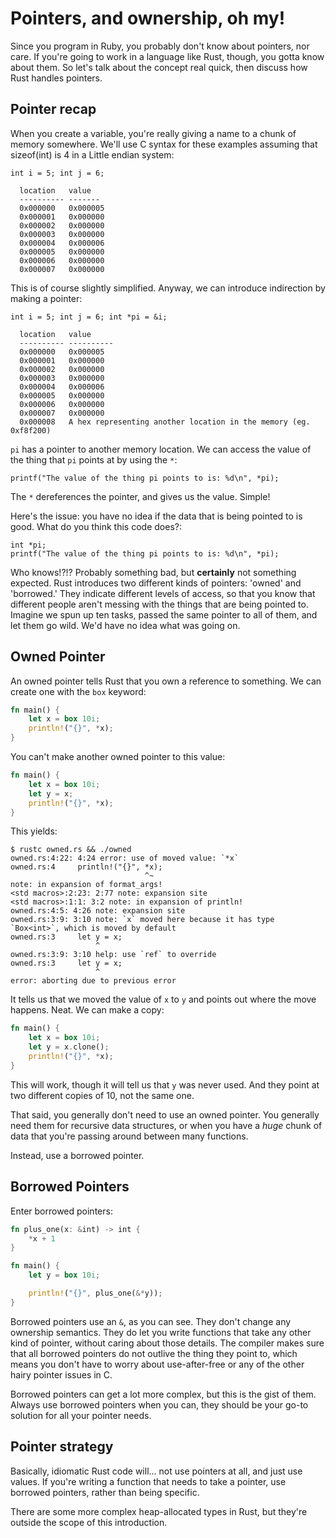 Pointers, and ownership, oh my!
======================================

Since you program in Ruby, you probably don't know about pointers, nor care. If
you're going to work in a language like Rust, though, you gotta know about
them. So let's talk about the concept real quick, then discuss how Rust handles
pointers.

Pointer recap
-------------

When you create a variable, you're really giving a name to a chunk of
memory somewhere. We'll use C syntax for these examples assuming that
sizeof(int) is 4 in a Little endian system:

``` {.c}
int i = 5; int j = 6;
```

      location   value
      ---------- -------
      0x000000   0x000005
      0x000001   0x000000
      0x000002   0x000000
      0x000003   0x000000
      0x000004   0x000006
      0x000005   0x000000
      0x000006   0x000000
      0x000007   0x000000

This is of course slightly simplified. Anyway, we can introduce
indirection by making a pointer:

``` {.c}
int i = 5; int j = 6; int *pi = &i;
```

      location   value
      ---------- ----------
      0x000000   0x000005
      0x000001   0x000000
      0x000002   0x000000
      0x000003   0x000000
      0x000004   0x000006
      0x000005   0x000000
      0x000006   0x000000
      0x000007   0x000000
      0x000008   A hex representing another location in the memory (eg. 0xf8f200)

`pi` has a pointer to another memory location. We can access the value
of the thing that `pi` points at by using the `*`:

``` {.c}
printf("The value of the thing pi points to is: %d\n", *pi);
```

The `*` dereferences the pointer, and gives us the value. Simple!

Here's the issue: you have no idea if the data that is being pointed to
is good. What do you think this code does?:

``` {.c}
int *pi;
printf("The value of the thing pi points to is: %d\n", *pi);
```

Who knows!?!? Probably something bad, but **certainly** not something expected.
Rust introduces two different kinds of pointers: 'owned' and 'borrowed.' They
indicate different levels of access, so that you know that different people
aren't messing with the things that are being pointed to.  Imagine we spun up
ten tasks, passed the same pointer to all of them, and let them go wild. We'd
have no idea what was going on.

Owned Pointer
-------------

An owned pointer tells Rust that you own a reference to something. We can
create one with the `box` keyword:

```rust
fn main() {
    let x = box 10i;
    println!("{}", *x);
}
```

You can't make another owned pointer to this value:

```rust
fn main() {
    let x = box 10i;
    let y = x;
    println!("{}", *x);
}
```

This yields:

    $ rustc owned.rs && ./owned
    owned.rs:4:22: 4:24 error: use of moved value: `*x`
    owned.rs:4     println!("{}", *x);
                                  ^~
    note: in expansion of format_args!
    <std macros>:2:23: 2:77 note: expansion site
    <std macros>:1:1: 3:2 note: in expansion of println!
    owned.rs:4:5: 4:26 note: expansion site
    owned.rs:3:9: 3:10 note: `x` moved here because it has type `Box<int>`, which is moved by default 
    owned.rs:3     let y = x;
                       ^
    owned.rs:3:9: 3:10 help: use `ref` to override
    owned.rs:3     let y = x;
                       ^
    error: aborting due to previous error

It tells us that we moved the value of `x` to `y` and points out where
the move happens. Neat. We can make a copy:

```rust
fn main() {
    let x = box 10i;
    let y = x.clone();
    println!("{}", *x);
}
```

This will work, though it will tell us that `y` was never used. And they
point at two different copies of 10, not the same one.

That said, you generally don't need to use an owned pointer. You generally need
them for recursive data structures, or when you have a _huge_ chunk of data
that you're passing around between many functions.

Instead, use a borrowed pointer.

Borrowed Pointers
-----------------

Enter borrowed pointers:

```rust
fn plus_one(x: &int) -> int {
    *x + 1
}

fn main() {
    let y = box 10i;

    println!("{}", plus_one(&*y));
}
```

Borrowed pointers use an `&`, as you can see. They don't change any
ownership semantics. They do let you write functions that take any other
kind of pointer, without caring about those details. The compiler makes
sure that all borrowed pointers do not outlive the thing they point to,
which means you don't have to worry about use-after-free or any of the
other hairy pointer issues in C.

Borrowed pointers can get a lot more complex, but this is the gist of
them. Always use borrowed pointers when you can, they should be your
go-to solution for all your pointer needs.

Pointer strategy
----------------

Basically, idiomatic Rust code will... not use pointers at all, and just use
values. If you're writing a function that needs to take a pointer, use borrowed
pointers, rather than being specific.

There are some more complex heap-allocated types in Rust, but they're outside
the scope of this introduction.
